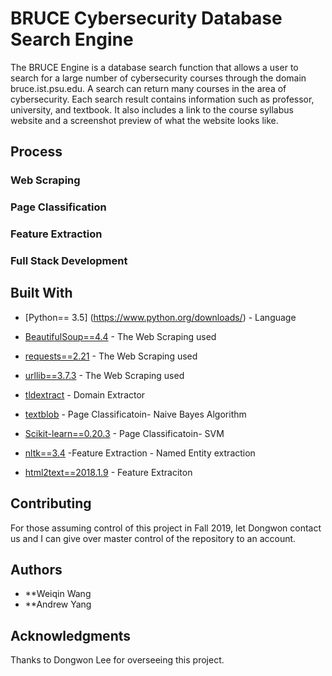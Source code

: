# BRUCE Cybersecurity Database Search Engine

The BRUCE Engine is a database search function that allows a user to search for a large number of cybersecurity courses through the domain bruce.ist.psu.edu. A search can return many courses in the area of cybersecurity. Each search result contains information such as professor, university, and textbook. It also includes a link to the course syllabus website and a screenshot preview of what the website looks like.

## Process



### Web Scraping

### Page Classification 

### Feature Extraction 

### Full Stack Development



## Built With

* [Python== 3.5] (https://www.python.org/downloads/) - Language

* [BeautifulSoup==4.4](https://www.crummy.com/software/BeautifulSoup/bs4/doc/) - The Web Scraping used
* [requests==2.21](https://docs.python.org/3/library/urllib.html) - The Web Scraping used
* [urllib==3.7.3](https://docs.python.org/3/library/urllib.html) - The Web Scraping used
* [tldextract](https://github.com/john-kurkowski/tldextract) - Domain Extractor 

* [textblob](https://textblob.readthedocs.io/en/dev/) - Page Classificatoin- Naive Bayes Algorithm 
* [Scikit-learn==0.20.3](https://scikit-learn.org/stable/modules/svm.html) - Page Classificatoin- SVM 

* [nltk==3.4](https://www.nltk.org/) -Feature Extraction - Named Entity extraction 
* [html2text==2018.1.9](https://pypi.org/project/html2text/) - Feature Extraciton 
## Contributing

For those assuming control of this project in Fall 2019, let Dongwon contact us and I can give over master control of the repository to an account.


## Authors
* **Weiqin Wang
* **Andrew Yang


## Acknowledgments

Thanks to Dongwon Lee for overseeing this project.


